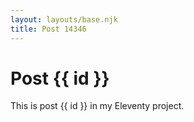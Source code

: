 ```yaml
---
layout: layouts/base.njk
title: Post 14346
---
```


# Post {{ id }}

This is post {{ id }} in my Eleventy project.
